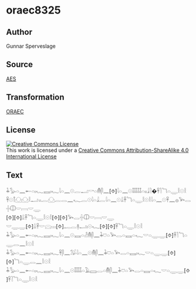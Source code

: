 # oraec8325

## Author

Gunnar Sperveslage

## Source

[AES](https://github.com/simondschweitzer/aes)

## Transformation

[ORAEC](https://oraec.github.io/)

## License

<a rel="license" href="http://creativecommons.org/licenses/by-sa/4.0/"><img alt="Creative Commons License" style="border-width:0" src="https://i.creativecommons.org/l/by-sa/4.0/88x31.png" /></a><br />This work is licensed under a <a rel="license" href="http://creativecommons.org/licenses/by-sa/4.0/">Creative Commons Attribution-ShareAlike 4.0 International License</a>

## Text

𓇓𓅭𓏏𓈖𓄡𓏏𓏤𓆑𓈘𓏤𓆑𓇋𓏏𓈖𓇳𓐛𓂝𓎡𓏏𓄟𓋴𓈖[⯑]𓇋𓏏𓈖𓇳𓄤𓄤𓄤𓄤𓄤𓏏𓏤𓏤𓇍𓍘�𓋹𓍘𓆓𓏏𓇾𓎛𓇳𓎛<br>
𓋹𓇳𓋾𓈌𓈌𓎛𓂝𓏭𓐛𓈌𓐛𓂋𓈖𓆑𓐛𓇳𓇋𓏏𓇍𓐛𓇋𓏏𓈖𓇳𓏙𓋹𓆓𓏏𓇾𓎛𓇳𓎛𓇋𓏏𓈖𓇳𓋹𓈖𓐍𓅨𓂋𓏶𓎳𓎟𓇯𓎟𓇾<br>
[⯑][⯑]𓏙𓋹𓆓𓏏𓇾𓎛𓇳𓎛[⯑][⯑]𓅨𓂋𓏶𓎳𓎟𓇯𓎟𓇾<br>
𓎟𓇾𓇾[⯑]𓏙𓋹𓎟𓈍𓏥[⯑]𓉻𓐛𓊢𓂝𓏤𓇳𓆑[⯑][⯑]𓋹𓆓𓏏𓇾𓎛𓇳𓎛<br>
𓇓𓅭𓏏𓈖𓄡𓏏𓏤𓆑𓈘𓏤𓆑𓇋𓏏𓈖𓇳𓈘𓏏𓁐𓄟𓋴𓈖𓇓𓈞𓏏𓅨𓂋𓏏𓈘𓏏𓆑𓎟𓏏𓇾𓇾[⯑]𓋹𓍘𓆓𓏏𓇾𓂋𓈖𓎛𓇳𓎛<br>
𓇓𓅭𓏏𓈖𓄡𓏏𓏤𓆑𓈘𓏤𓆑𓋹𓋴𓈖𓅮𓇋𓏏𓈖𓇳𓄟𓋴𓈖𓇓𓈞𓏏𓅨𓂋𓏏𓈘𓏤𓆑𓎟𓏏𓇾𓇾[⯑][⯑]𓆓𓏏𓇾𓂋𓈖𓎛𓇳𓎛<br>
𓇓𓅭𓏏𓈖𓄡𓏏𓏤𓆑𓈘𓏤𓆑𓇋𓏏𓈖𓇳𓄤𓄤𓄤𓄤𓏏𓄿𓈙𓂋𓏏𓄟𓋴𓈖𓇓𓈞𓏏𓅨𓂋𓏏𓈘𓏏𓆑𓎟𓏏𓇾𓇾[⯑]𓋹𓍘𓆓𓏏𓇾𓎛𓇳𓎛<br>
